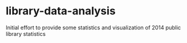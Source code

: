 # library-data-analysis
Initial effort to provide some statistics and visualization of 2014 public library statistics
